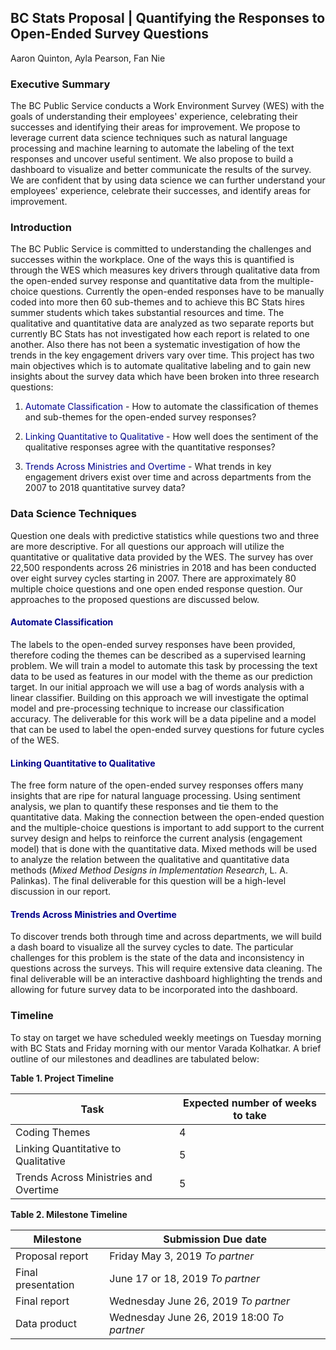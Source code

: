 BC Stats Proposal | Quantifying the Responses to Open-Ended Survey Questions
-----------------
Aaron Quinton, Ayla Pearson, Fan Nie

### Executive Summary

The BC Public Service conducts a Work Environment Survey (WES) with the goals of understanding their employees' experience, celebrating their successes and identifying their areas for improvement. We propose to leverage current data science techniques such as natural language processing and machine learning to automate the labeling of the text responses and uncover useful sentiment. We also propose to build a dashboard to visualize and better communicate the results of the survey. We are confident that by using data science we can further understand your employees' experience, celebrate their successes, and identify areas for improvement.

### Introduction

The BC Public Service is committed to understanding the challenges and successes within the workplace. One of the ways this is quantified is through the WES which measures key drivers through qualitative data from the open-ended survey response and quantitative data from the multiple-choice questions. Currently the open-ended responses have to be manually coded into more then 60 sub-themes and to achieve this BC Stats hires summer students which takes substantial resources and time. The qualitative and quantitative data are analyzed as two separate reports but currently BC Stats has not investigated how each report is related to one another. Also there has not been a systematic investigation of how the trends in the key engagement drivers vary over time.
This project has two main objectives which is to automate qualitative labeling and to gain new insights about the survey data which have been broken into three research questions:

1.  <span style="color:Darkblue">Automate Classification</span> - How to automate the classification of themes and sub-themes for the open-ended survey responses?

2.  <span style="color:Darkblue">Linking Quantitative to Qualitative</span> - How well does the sentiment of the qualitative responses agree with the quantitative responses?

3.  <span style="color:Darkblue">Trends Across Ministries and Overtime</span> - What trends in key engagement drivers exist over time and across departments from the 2007 to 2018 quantitative survey data?

### Data Science Techniques

Question one deals with predictive statistics while questions two and three are more descriptive. For all questions our approach will utilize the quantitative or qualitative data provided by the WES. The survey has over 22,500 respondents across 26 ministries in 2018 and has been conducted over eight survey cycles starting in 2007. There are approximately 80 multiple choice questions and one open ended response question. Our approaches to the proposed questions are discussed below.

#### <span style="color:Darkblue">Automate Classification</span>

The labels to the open-ended survey responses have been provided, therefore coding the themes can be described as a supervised learning problem. We will train a model to automate this task by processing the text data to be used as features in our model with the theme as our prediction target. In our initial approach we will use a bag of words analysis with a linear classifier. Building on this approach we will investigate the optimal model and pre-processing technique to increase our classification accuracy. The deliverable for this work will be a data pipeline and a model that can be used to label the open-ended survey questions for future cycles of the WES.

#### <span style="color:Darkblue">Linking Quantitative to Qualitative</span>

The free form nature of the open-ended survey responses offers many insights that are ripe for natural language processing. Using sentiment analysis, we plan to quantify these responses and tie them to the quantitative data. Making the connection between the open-ended question and the multiple-choice questions is important to add support to the current survey design and helps to reinforce the current analysis (engagement model) that is done with the quantitative data. Mixed methods will be used to analyze the relation between the qualitative and quantitative data methods (*Mixed Method Designs in Implementation Research*, L. A. Palinkas). The final deliverable for this question will be a high-level discussion in our report.

#### <span style="color:Darkblue">Trends Across Ministries and Overtime</span>

To discover trends both through time and across departments, we will build a dash board to visualize all the survey cycles to date. The particular challenges for this problem is the state of the data and inconsistency in questions across the surveys. This will require extensive data cleaning. The final deliverable will be an interactive dashboard highlighting the trends and allowing for future survey data to be incorporated into the dashboard.

### Timeline

To stay on target we have scheduled weekly meetings on Tuesday morning with BC Stats and Friday morning with our mentor Varada Kolhatkar. A brief outline of our milestones and deadlines are tabulated below:

**Table 1. Project Timeline**  

| Task                                 | Expected number of weeks to take |
|--------------------------------------|----------------------------------|
| Coding Themes                        | 4                                |
| Linking Quantitative to Qualitative  | 5                                |
| Trends Across Ministries and Overtime | 5                               |

**Table 2. Milestone Timeline**  

| Milestone          | Submission Due date                        |
|--------------------|--------------------------------------------|
| Proposal report    | Friday May 3, 2019 *To partner*            |
| Final presentation | June 17 or 18, 2019 *To partner*           |
| Final report       | Wednesday June 26, 2019 *To partner*       |
| Data product       | Wednesday June 26, 2019 18:00 *To partner* |
